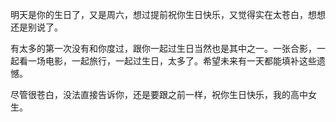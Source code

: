 明天是你的生日了，又是周六，想过提前祝你生日快乐，又觉得实在太苍白，想想还是别说了。

有太多的第一次没有和你度过，跟你一起过生日当然也是其中之一。一张合影，一起看一场电影，一起旅行，一起过生日，太多了。希望未来有一天都能填补这些遗憾。

尽管很苍白，没法直接告诉你，还是要跟之前一样，祝你生日快乐，我的高中女生。
